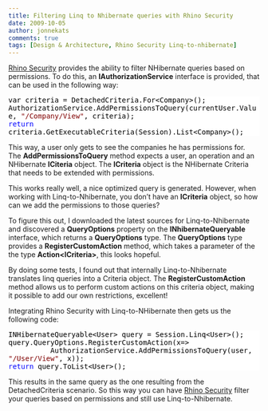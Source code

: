 ```yaml
---
title: Filtering Linq to Nhibernate queries with Rhino Security
date: 2009-10-05
author: jonnekats
comments: true
tags: [Design & Architecture, Rhino Security Linq-to-nhibernate]
---
```

<p><a href="http://go2.wordpress.com/?id=725X1342&amp;site=jonnekats.wordpress.com&amp;url=http%3A%2F%2Fayende.com%2FBlog%2Farchive%2F2008%2F01%2F22%2FRhino-Security-Overview-Part-I.aspx" target="_blank">Rhino Security</a> provides the ability to filter NHibernate queries based on permissions. To do this, an <strong>IAuthorizationService</strong> interface is provided, that can be used in the following way:</p>  <p>   <div style="display:inline;float:none;margin:0;padding:0;" id="scid:57F11A72-B0E5-49c7-9094-E3A15BD5B5E6:08911ac0-4fe2-42b8-af19-6c8331da5815" class="wlWriterEditableSmartContent"><pre style="background-color:#FFFFFF;white-space:pre-wrap;overflow:auto;"><span style="color:#000000;">var criteria </span><span style="color:#000000;">=</span><span style="color:#000000;"> DetachedCriteria.For</span><span style="color:#000000;">&lt;</span><span style="color:#000000;">Company</span><span style="color:#000000;">&gt;</span><span style="color:#000000;">();
AuthorizationService.AddPermissionsToQuery(currentUser.Value, </span><span style="color:#800000;">"</span><span style="color:#800000;">/Company/View</span><span style="color:#800000;">"</span><span style="color:#000000;">, criteria);
</span><span style="color:#0000FF;">return</span><span style="color:#000000;"> criteria.GetExecutableCriteria(Session).List</span><span style="color:#000000;">&lt;</span><span style="color:#000000;">Company</span><span style="color:#000000;">&gt;</span><span style="color:#000000;">();</span></pre><!-- Code inserted with Steve Dunn's Windows Live Writer Code Formatter Plugin.  http://dunnhq.com --></div>
</p>

<!--more-->

<p>This way, a user only gets to see the companies he has permissions for. The <strong>AddPermissionsToQuery</strong> method expects a user, an operation and an NHibernate <strong>ICiteria</strong> object. The <strong>ICriteria</strong> object is the NHibernate Criteria that needs to be extended with permissions. </p>

<p>This works really well, a nice optimized query is generated. However, when working with Linq-to-Nhibernate, you don’t have an <strong>ICriteria</strong> object, so how can we add the permissions to those queries? </p>

<p>To figure this out, I downloaded the latest sources for Linq-to-Nhibernate and discovered a <strong>QueryOptions</strong> property on the <strong>INhibernateQueryable</strong> interface, which returns a <strong>QueryOptions</strong> type. The <strong>QueryOptions</strong> type provides a <strong>RegisterCustomAction</strong> method, which takes a parameter of the the type <strong>Action&lt;ICriteria&gt;</strong>, this looks hopeful.</p>

<p>By doing some tests, I found out that internally Linq-to-Nhibernate translates linq queries into a Criteria object. The <strong>RegisterCustomAction</strong> method allows us to perform custom actions on this criteria object, making it possible to add our own restrictions, excellent! </p>

<p>Integrating Rhino Security with Linq-to-NHibernate then gets us the following code:</p>

<p></p>

<div style="display:inline;float:none;margin:0;padding:0;" id="scid:57F11A72-B0E5-49c7-9094-E3A15BD5B5E6:73e9e6f2-a7f6-4a57-ac75-353a823a5d78" class="wlWriterEditableSmartContent"><pre style="background-color:#FFFFFF;white-space:pre-wrap;overflow:auto;"><span style="color:#000000;">INHibernateQueryable</span><span style="color:#000000;">&lt;</span><span style="color:#000000;">User</span><span style="color:#000000;">&gt;</span><span style="color:#000000;"> query </span><span style="color:#000000;">=</span><span style="color:#000000;"> Session.Linq</span><span style="color:#000000;">&lt;</span><span style="color:#000000;">User</span><span style="color:#000000;">&gt;</span><span style="color:#000000;">();
query.QueryOptions.RegisterCustomAction(x</span><span style="color:#000000;">=&gt;</span><span style="color:#000000;">
          AuthorizationService.AddPermissionsToQuery(user, </span><span style="color:#800000;">"</span><span style="color:#800000;">/User/View</span><span style="color:#800000;">"</span><span style="color:#000000;">, x));
</span><span style="color:#0000FF;">return</span><span style="color:#000000;"> query.ToList</span><span style="color:#000000;">&lt;</span><span style="color:#000000;">User</span><span style="color:#000000;">&gt;</span><span style="color:#000000;">();</span></pre><!-- Code inserted with Steve Dunn's Windows Live Writer Code Formatter Plugin.  http://dunnhq.com --></div>

<p></p>

<p>This results in the same query as the one resulting from the DetachedCriteria scenario. So this way you can have <a href="http://go2.wordpress.com/?id=725X1342&amp;site=jonnekats.wordpress.com&amp;url=http%3A%2F%2Fayende.com%2FBlog%2Farchive%2F2008%2F01%2F22%2FRhino-Security-Overview-Part-I.aspx" target="_blank">Rhino Security</a> filter your queries based on permissions and still use Linq-to-Nhibernate. </p>
